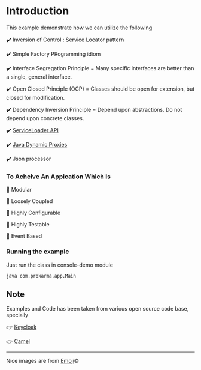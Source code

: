 # Introduction

This example demonstrate how we can utilize the following

:heavy_check_mark: Inversion of Control : Service Locator pattern

:heavy_check_mark: Simple Factory PRogramming idiom

:heavy_check_mark: Interface Segregation Principle = Many specific interfaces are better than a single, general interface.

:heavy_check_mark: Open Closed Principle (OCP) = Classes should be open for extension, but closed for modification.

:heavy_check_mark: Dependency Inversion Principle =  Depend upon abstractions. Do not depend upon concrete classes.

:heavy_check_mark: [ServiceLoader API](https://docs.oracle.com/javase/6/docs/api/java/util/ServiceLoader.html)

:heavy_check_mark: [Java Dynamic Proxies](http://docs.oracle.com/javase/7/docs/api/java/lang/reflect/Proxy.html)

:heavy_check_mark: Json processor

### To Acheive An Appication Which Is

:star2: Modular

:star2: Loosely Coupled

:star2: Highly Configurable

:star2: Highly Testable

:star2: Event Based

### Running the example
Just run the class in console-demo module

```
java com.prokarma.app.Main
```

Note
------
Examples and Code has been taken from various open source code base, specially

:point_right: [Keycloak](http://keycloak.jboss.org/)

:point_right: [Camel](http://camel.apache.org/)

* * *
Nice images are from [Emoji](http://www.emoji-cheat-sheet.com/):copyright:
